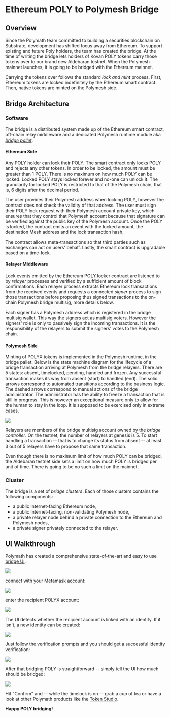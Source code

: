 # Ethereum POLY to Polymesh Bridge

## Overview

Since the Polymath team committed to building a securities blockchain on Substrate, development has shifted focus away from Ethereum. To support existing and future Poly holders, the team has created the bridge. At the time of writing the bridge lets holders of Kovan POLY tokens carry those tokens over to our brand new Aldebaran testnet. When the Polymesh mainnet launches, it is going to be bridged with the Ethereum mainnet.

Carrying the tokens over follows the standard *lock and mint* process. First, Ethereum tokens are locked indefinitely by the Ethereum smart contract. Then, native tokens are minted on the Polymesh side.

## Bridge Architecture

### Software

The bridge is a distributed system made up of the Ethereum smart contract, off-chain relay middleware and a dedicated Polymesh runtime module aka [*bridge pallet*](https://docs.polymesh.live/polymesh_runtime_common/bridge/index.html).

#### Ethereum Side

Any POLY holder can lock their POLY. The smart contract only locks POLY and rejects any other tokens. In order to be locked, the amount must be greater than 1 POLY. There is no maximum on how much POLY can be locked. Locked POLY stays locked forever and no-one can unlock it. The granularity for locked POLY is restricted to that of the Polymesh chain, that is, 6 digits after the decimal period.

The user provides their Polymesh address when locking POLY, however the contract does not check the validity of that address. The user must sign their POLY lock request with their Polymesh account private key, which ensures that they control that Polymesh account because that signature can be verified against the public key of the Polymesh account. Once the POLY is locked, the contract emits an event with the locked amount, the destination Mesh address and the lock transaction hash.

The contract allows meta-transactions so that third parties such as exchanges can act on users' behalf. Lastly, the smart contract is upgradable based on a time-lock.

#### Relayer Middleware

Lock events emitted by the Ethereum POLY locker contract are listened to by *relayer* processes and verified by a sufficient amount of block confirmations. Each relayer process extracts Ethereum lock transactions from the received events and requests a connected *signer* process to sign those transactions before proposing thus signed transactions to the on-chain Polymesh bridge multisig, more details below.

Each signer has a Polymesh address which is registered in the bridge multisig wallet. This way the signers act as multisig voters. However the signers' role is only to passively sign the incoming transactions. It is the responsibility of the relayers to submit the signers' votes to the Polymesh chain.

#### Polymesh Side

Minting of POLYX tokens is implemented in the Polymesh runtime, in the bridge pallet. Below is the state machine diagram for the lifecycle of a bridge transaction arriving at Polymesh from the bridge relayers. There are 5 states: absent, timelocked, pending, handled and frozen. Any successful transaction makes its way from absent (start) to handled (end). The solid arrows correspond to automated transitions according to the business logic. The dashed arrows correspond to manual actions of the bridge administrator. The administrator has the ability to freeze a transaction that is still in progress. This is however an exceptional measure only to allow for the human to stay in the loop. It is supposed to be exercised only in extreme cases.

![](https://i.imgur.com/i7tSqI0.png)

Relayers are members of the bridge multisig account owned by the *bridge controller*. On the testnet, the number of relayers at genesis is 5. To start handling a transaction -- that is to change its status from absent -- at least 3 out of 5 relayers have to propose that same transaction.

Even though there is no maximum limit of how much POLY can be bridged, the Aldebaran testnet side sets a limit on how much POLY is bridged per unit of time. There is going to be no such a limit on the mainnet.

### Cluster

The bridge is a set of *bridge clusters*. Each of those clusters contains the following components:
* a public Internet-facing Ethereum node,
* a public Internet-facing, non-validating Polymesh node,
* a private relayer node behind a private connection to the Ethereum and Polymesh nodes,
* a private signer privately connected to the relayer.

## UI Walkthrough

Polymath has created a comprehensive state-of-the-art and easy to use [bridge UI](https://polybridge.polymesh.live/).

![](https://i.imgur.com/Ic5lw94.png)

connect with your Metamask account:

![](https://i.imgur.com/5w1O80f.png)

enter the recipient POLYX account:

![](https://i.imgur.com/V5QsHPU.png)

The UI detects whether the recipient account is linked with an identity. If it isn't, a new identity can be created:

![](https://i.imgur.com/QhT7Azb.png)

Just follow the verification prompts and you should get a successful identity verification:

![](https://i.imgur.com/7y2EEsv.png)

After that bridging POLY is straightforward -- simply tell the UI how much should be bridged:

![](https://i.imgur.com/L2PzsLl.png)

Hit "Confirm" and -- while the timelock is on -- grab a cup of tea or have a look at other Polymath products like the [Token Studio](https://tokenstudio.polymesh.live/).

**Happy POLY bridging!**

